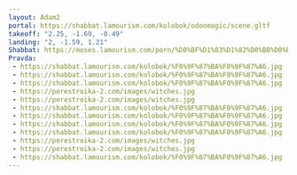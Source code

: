 ```yaml
---
layout: Adam2
portal: https://shabbat.lamourism.com/kolobok/odoomagic/scene.gltf
takeoff: "2.25, -1.69, -0.49"
landing: "2, -1.59, 1.21"
Shabbat: https://moses.lamourism.com/porn/%D0%BF%D1%83%D1%82%D0%B8%D0%BD-%D0%BF%D0%BE%D0%BB%D1%83%D1%87%D0%B8%D1%82-%D0%BF%D0%B8Z%D0%B4%D1%8B.mp4
Pravda:
 - https://shabbat.lamourism.com/kolobok/%F0%9F%87%BA%F0%9F%87%A6.jpg
 - https://shabbat.lamourism.com/kolobok/%F0%9F%87%BA%F0%9F%87%A6.jpg
 - https://shabbat.lamourism.com/kolobok/%F0%9F%87%BA%F0%9F%87%A6.jpg
 - https://perestroika-2.com/images/witches.jpg
 - https://perestroika-2.com/images/witches.jpg
 - https://shabbat.lamourism.com/kolobok/%F0%9F%87%BA%F0%9F%87%A6.jpg
 - https://shabbat.lamourism.com/kolobok/%F0%9F%87%BA%F0%9F%87%A6.jpg
 - https://shabbat.lamourism.com/kolobok/%F0%9F%87%BA%F0%9F%87%A6.jpg
 - https://shabbat.lamourism.com/kolobok/%F0%9F%87%BA%F0%9F%87%A6.jpg
 - https://perestroika-2.com/images/witches.jpg
 - https://perestroika-2.com/images/witches.jpg
 - https://shabbat.lamourism.com/kolobok/%F0%9F%87%BA%F0%9F%87%A6.jpg
---
```

